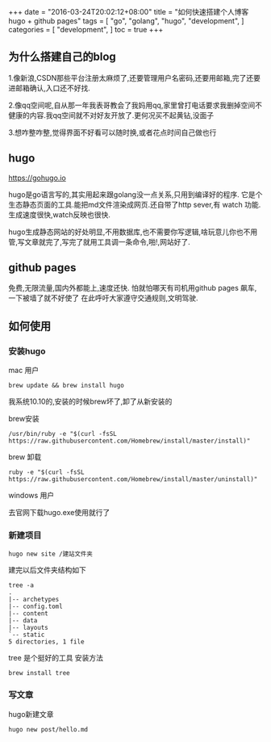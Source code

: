 +++
date = "2016-03-24T20:02:12+08:00"
title = "如何快速搭建个人博客hugo + github pages"
tags = [
    "go",
    "golang",
    "hugo",
    "development",
]
categories = [
    "development",
]
toc = true
+++
## 为什么搭建自己的blog
1.像新浪,CSDN那些平台注册太麻烦了,还要管理用户名密码,还要用邮箱,完了还要进邮箱确认,入口还不好找.

2.像qq空间呢,自从那一年我表哥教会了我妈用qq,家里曾打电话要求我删掉空间不健康的内容.我qq空间就不对好友开放了.更何况买不起黄钻,没面子

3.想咋整咋整,觉得界面不好看可以随时换,或者花点时间自己做也行
## hugo
https://gohugo.io

hugo是go语言写的,其实用起来跟golang没一点关系,只用到编译好的程序.
它是个生态静态页面的工具.能把md文件渲染成网页.还自带了http sever,有 watch 功能.生成速度很快,watch反映也很快.

hugo生成静态网站的好处明显,不用数据库,也不需要你写逻辑,啥玩意儿你也不用管,写文章就完了,写完了就用工具调一条命令,啪!,网站好了.

## github pages
免费,无限流量,国内外都能上,速度还快.
怕就怕哪天有司机用github pages 飙车,一下被墙了就不好使了
在此呼吁大家遵守交通规则,文明驾驶.

## 如何使用
### 安装hugo
mac 用户
```
brew update && brew install hugo
```
我系统10.10的,安装的时候brew坏了,卸了从新安装的

brew安装
```
/usr/bin/ruby -e "$(curl -fsSL https://raw.githubusercontent.com/Homebrew/install/master/install)"
```

brew 卸载
```
ruby -e "$(curl -fsSL https://raw.githubusercontent.com/Homebrew/install/master/uninstall)"
```

windows 用户

去官网下载hugo.exe使用就行了

### 新建项目

```
hugo new site /建站文件夹
```
建完以后文件夹结构如下
```
tree -a
.
|-- archetypes
|-- config.toml
|-- content
|-- data
|-- layouts
`-- static
5 directories, 1 file
```
tree 是个挺好的工具 安装方法
```
brew install tree
```

### 写文章
hugo新建文章
```
hugo new post/hello.md
```
